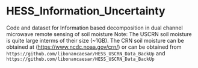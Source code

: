# HESS_Information_Uncertainty
Code and dataset for Information based decomposition in dual channel microwave remote sensing of soil moisture 
Note: The USCRN soil moisture is quite large interms of their size (~1GB). The CRN soil moisture can be obtained at (https://www.ncdc.noaa.gov/crn/) or can be obtained from `https://github.com/libonancaesar/HESS_USCRN_Data_BackUp` and `https://github.com/libonancaesar/HESS_USCRN_Data_BackUp`
